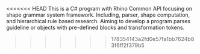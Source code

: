 <<<<<<< HEAD
This is a C# program with Rhino Common API focusing on shape grammar system framework. Including, parser, shape computation, and hierarchical rule based research. Aiming to develop a program parses guideline or objects with pre-defined blocks and transformation tokens.
>>>>>>> 178354143a2fd0e57fa1bb7624b83f6ff2f379b5
